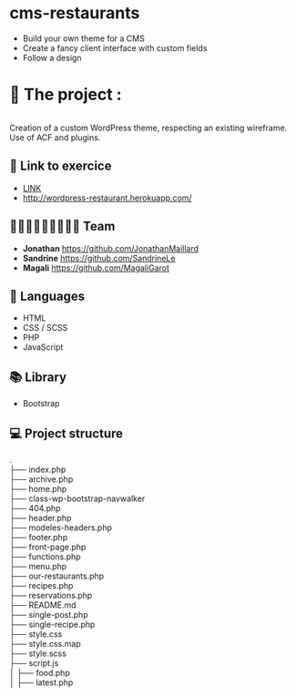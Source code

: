 # cms-restaurants

* Build your own theme for a CMS
* Create a fancy client interface with custom fields
* Follow a design 

# 🍔 The project :
![<Visuel>](wp-content/themes/angrytheme/assets/print.png)

Creation of a custom WordPress theme, respecting an existing wireframe. Use of ACF and plugins.

## 🔗 Link to exercice
* [LINK](https://github.com/becodeorg/LIE-Hamilton-4.25/tree/master/01-main-course/03-the-mountain/02-cms-restaurant)
* http://wordpress-restaurant.herokuapp.com/


## 🧑🏼‍🎨👩🏻‍🎨👩🏼‍🎨 Team
* **Jonathan**  https://github.com/JonathanMaillard
* **Sandrine**  https://github.com/SandrineLe
* **Magali**    https://github.com/MagaliGarot


## 🔧 Languages 
* HTML
* CSS / SCSS
* PHP
* JavaScript 

## 📚 Library
* Bootstrap

## 💻 Project structure
.</br>
├── index.php</br>
├── archive.php</br>
├── home.php</br>
├── class-wp-bootstrap-navwalker</br>
├── 404.php</br> 
├── header.php</br>
├── modeles-headers.php</br>
├── footer.php</br>
├── front-page.php</br>
├── functions.php</br>
├── menu.php</br>
├── our-restaurants.php</br>
├── recipes.php</br>
├── reservations.php</br>
├── README.md</br>
├── single-post.php</br>
├── single-recipe.php</br>
├── style.css</br>
├── style.css.map</br>
├── style.scss</br>
├── script.js</br>
│ ├── food.php</br>
│ ├── latest.php</br>
